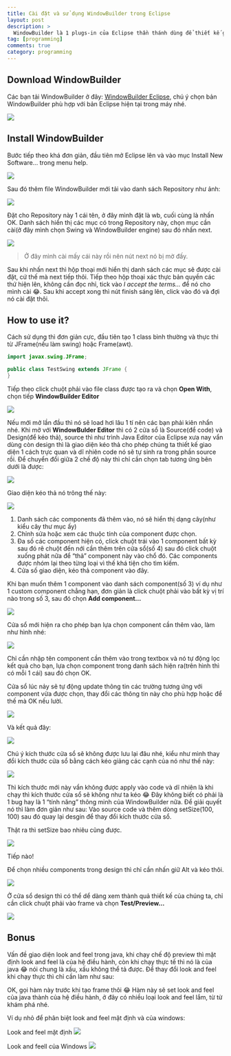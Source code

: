 ```yaml
---
title: Cài đặt và sử dụng WindowBuilder trong Eclipse
layout: post
description: >
  WindowBuilder là 1 plugs-in của Eclipse thần thánh dùng để thiết kế giao diện AWT hoặc Swing bằng cách kéo thả vì thế nên giúp lập trình viên tiết kiệm khá nhiều thời gian viết code. Theo mặt định thì Eclipse không có cài sẵn WindowBuilder vì thế nên chúng ta sẽ cài bằng tay và đây cũng chính là chủ đề của bài viết này.
tag: [programming]
comments: true
category: programming
---
```

<span/>

Download WindowBuilder
--------

Các bạn tải WindowBuilder ở đây: [WindowBuilder Eclipse](https://www.eclipse.org/windowbuilder/download.php), chú ý chọn bản WindowBuilder phù hợp với bản Eclipse hiện tại trong máy nhé.

![](https://4.bp.blogspot.com/-dvgeNwErhg8/Vwd0dbe6vhI/AAAAAAAAOSE/tPpbzAxi5Js6T8_kINjJ3qjRaKzUDF24g/s1600/Capture.PNG)

Install WindowBuilder
----------

Bước tiếp theo khá đơn giản, đầu tiên mở Eclipse lên và vào mục Install New Software… trong menu help.

![](https://4.bp.blogspot.com/-uaieMmWVCMI/Vwd1YhCHJcI/AAAAAAAAOSY/y4uAIhISJnUjRi7biQGpkxYa3NW7BQ8zw/s1600/Untitled.png)

Sau đó thêm file WindowBuilder mới tải vào danh sách Repository như ảnh:

![](https://1.bp.blogspot.com/-teIfiHq-glI/Vwd2E5Iw5rI/AAAAAAAAOSs/Z7kcncZM6jYKlIFYUXQgZ2olraXgSpB7g/s1600/Capture.PNG)

Đặt cho Repository này 1 cái tên, ở đây mình đặt là wb, cuối cùng là nhấn OK. Danh sách hiển thị các mục có trong Repository này, chọn mục cần cài(ở đây mình chọn Swing và WindowBuilder engine) sau đó nhấn next.

![](https://3.bp.blogspot.com/-2KG_V8i86Dg/Vwd3FLqr75I/AAAAAAAAOTE/BUfkIfKLCYMhUa27tk0YZYjXddMfZhXWQ/s1600/Capture.PNG)

> Ở đây mình cài mấy cái này rồi nên nút next nó bị mờ đấy.

Sau khi nhấn next thì hộp thoại mới hiển thị danh sách các mục sẽ được cài đặt, cứ thế mà next tiếp thôi. Tiếp theo hộp thoại xác thực bản quyền các thứ hiện lên, không cần đọc nhỉ, tick vào *I accept the terms…* để nó cho mình cài 😂. Sau khi accept xong thì nút finish sáng lên, click vào đó và đợi nó cài đặt thôi.

How to use it?
-------

Cách sử dụng thì đơn giản cực, đầu tiên tạo 1 class bình thường và thực thi từ JFrame(nếu làm swing) hoặc Frame(awt).

```java
import javax.swing.JFrame;

public class TestSwing extends JFrame {
}
```

Tiếp theo click chuột phải vào file class được tạo ra và chọn **Open With**, chọn tiếp **WindowBuilder Editor**

![](https://4.bp.blogspot.com/-5Puj-Bx1ndA/Vwd6B-CUx5I/AAAAAAAAOTw/_Fby_WdydzQWVRzF4vcexKOpW1cEctJIA/s1600/Untitled.png)

Nếu mới mở lần đầu thì nó sẽ load hơi lâu 1 tí nên các bạn phải kiên nhẩn nhé. Khi mở với **WindowBulder Editor** thì có 2 cửa sổ là Source(để code) và Design(để kéo thả), source thì như trình Java Editor của Eclipse xưa nay vẩn dùng còn design thì là giao diện kéo thả cho phép chúng ta thiết kế giao diện 1 cách trực quan và dĩ nhiên code nó sẽ tự sinh ra trong phần source rồi. Để chuyển đổi giữa 2 chế độ này thì chỉ cần chọn tab tương ứng bên dưới là được:

![](https://1.bp.blogspot.com/-ob0NgAw2a7w/Vwd7dyRJNrI/AAAAAAAAOUI/-ctaJAkSt801X1JKinLqqounwzEqx6MFA/s1600/Capture.PNG)

Giao diện kéo thả nó trông thế này:

![](https://2.bp.blogspot.com/-H9rrDSU2g_o/Vwd71guWX3I/AAAAAAAAOUY/-hem_khwLqk83SCg5Cvtkp845-OyqCSBw/s1600/Capture.PNG)

1. Danh sách các components đã thêm vào, nó sẽ hiển thị dạng cây(như kiểu cây thư mục ấy)
1. Chỉnh sửa hoặc xem các thuộc tính của component được chọn.
1. Đa số các component hiện có, click chuột trái vào 1 component bất kỳ sau đó rê chuột đến nới cần thêm trên cửa sổ(số 4) sau đó click chuột xuống phát nữa để “thả” component này vào chổ đó. Các components được nhóm lại theo từng loại vì thế khá tiện cho tìm kiếm.
1. Cửa số giao diện, kéo thả component vào đây.

Khi bạn muốn thêm 1 component vào danh sách component(số 3) ví dụ như 1 custom component chẳng hạn, đơn giản là click chuột phải vào bất kỳ vị trí nào trong số 3, sau đó chọn **Add component…**

![](https://4.bp.blogspot.com/-wdACd6t26LE/Vwd98O9u6QI/AAAAAAAAOU0/_O-JLPLQgAMwco3nzGdLsVfd1v2MaCzrg/s1600/Untitled.png)

Cửa sổ mới hiện ra cho phép bạn lựa chọn component cần thêm vào, làm như hình nhé:

![](https://1.bp.blogspot.com/-evHfzM4BvHM/Vwd-qvDnF1I/AAAAAAAAOVI/-3kHD-9KKaQcVWzY63YJ-iyVGTBvCKMIg/s1600/Capture.PNG)

Chỉ cần nhập tên component cần thêm vào trong textbox và nó tự động lọc kết quả cho bạn, lựa chọn component trong danh sách hiện ra(trên hình thì có mỗi 1 cái) sau đó chọn OK.

Cửa sổ lúc nảy sẽ tự động update thông tin các trường tương ứng với component vừa được chọn, thay đổi các thông tin này cho phù hợp hoặc để thế mà OK nếu lười.

![](https://3.bp.blogspot.com/-xyQ3C2FGdek/Vwd_Wvi7uzI/AAAAAAAAOVg/_HgQ5f2L0SoeyIjv66th6sO4rta_ecb_g/s1600/Capture.PNG)

Và kết quả đây:

![](https://4.bp.blogspot.com/-LGkqVp8dT40/VweALOuUTCI/AAAAAAAAOV0/Z-B6tmiIXxU9Js_EL6DjxHVoMHoIFg-ig/s1600/Untitled.png)

Chú ý kích thước cửa sổ sẽ không được lưu lại đâu nhé, kiểu như mình thay đổi kích thước cửa sổ bằng cách kéo giảng các cạnh của nó như thế này:

![](https://4.bp.blogspot.com/-F7XITzTCg6Y/VweBICJLI4I/AAAAAAAAOWI/24Eam3sOhpENsrR8YmjoOwrayIw5CBGtQ/s1600/Untitled.png)

Thì kích thước mới này vẩn không được apply vào code và dĩ nhiên là khi chạy thì kích thước cửa sổ sẽ không như ta kéo 😂 Đây không biết có phải là 1 bug hay là 1 “tính năng” thông minh của WindowBuilder nữa. Để giải quyết nó thì làm đơn giản như sau: Vào source code và thêm dòng setSize(100, 100) sau đó quay lại desgin để thay đổi kích thước cửa sổ.

Thật ra thì setSize bao nhiêu cũng được.

![](https://2.bp.blogspot.com/-CcMjvvvtvRM/VweCUEt8peI/AAAAAAAAOWc/CkdgJtTIOw4F29iteKZXjMVaA0GOyHdOA/s0/Capture.PNG)

Tiếp nào!

Để chọn nhiều components trong design thì chỉ cần nhấn giữ Alt và kéo thôi.

![](https://3.bp.blogspot.com/--B3Ig88g5Sc/VweDB2kkb7I/AAAAAAAAOWw/Et88nFBbL1QiRTiGRpQ_UYMJqeHTJ6wdA/s1600/Untitled.png)

Ở cửa sổ design thì có thể dể dàng xem thành quả thiết kế của chúng ta, chỉ cần click chuột phải vào frame và chọn **Test/Preview…**

![](https://1.bp.blogspot.com/-TI1LAoo77-o/VweDi8ocumI/AAAAAAAAOXE/wMCrvITA_6Q0zdkBtuUsG6fkM3ERT5iXg/s1600/Untitled.png)

Bonus
----

Vấn đề giao diện look and feel trong java, khi chạy chế độ preview thì mặt định look and feel là của hệ điều hành, còn khi chạy thực tế thì nó là của java 😂 nói chung là xấu, xấu không thể tả được. Để thay đổi look and feel khi chạy thực thì chỉ cần làm như sau:

OK, gọi hàm này trước khi tạo frame thôi 😂 Hàm này sẽ set look and feel của java thành của hệ điều hành, ở đây có nhiều loại look and feel lắm, từ từ khám phá nhé.

Ví dụ nhỏ để phân biệt look and feel mặt định và của windows:

Look and feel mặt định
![](https://4.bp.blogspot.com/-6GVgqDEg_rc/VweHPPHcxrI/AAAAAAAAOXg/x0nst2x5hpUUR30b6GG4k9Vi7HlDVp-0A/s320/Capture.PNG)

Look and feell của Windows
![](https://3.bp.blogspot.com/--kDwuXtVK08/VweIJsTsQdI/AAAAAAAAOX0/p5xlWt_2Z_8IuKvJXVdGnhSwPvLuKI3sQ/s320/Capture.PNG)

